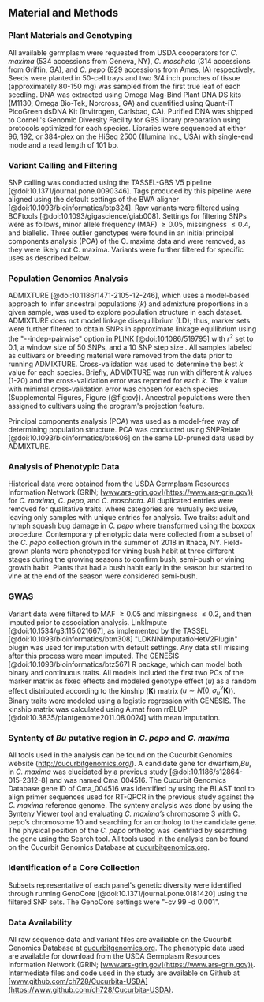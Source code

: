 ## Material and Methods

### Plant Materials and Genotyping
All available germplasm were requested from USDA cooperators for *C. maxima* (534 accessions from Geneva, NY), *C. moschata* (314 accessions from Griffin, GA), and *C. pepo* (829 accessions from Ames, IA) respectively. 
Seeds were planted in 50-cell trays and two 3/4 inch punches of tissue (approximately 80-150 mg) was sampled from the first true leaf of each seedling. 
DNA was extracted using Omega Mag-Bind Plant DNA DS kits (M1130, Omega Bio-Tek, Norcross, GA) and quantified using Quant-iT PicoGreen dsDNA Kit (Invitrogen, Carlsbad, CA). 
Purified DNA was shipped to Cornell's Genomic Diversity Facility for GBS library preparation using protocols optimized for each species. 
Libraries were sequenced at either 96, 192, or 384-plex on the HiSeq 2500 (Illumina Inc., USA) with single-end mode and a read length of 101 bp.

### Variant Calling and Filtering

SNP calling was conducted using the TASSEL-GBS V5 pipeline [@doi:10.1371/journal.pone.0090346]. 
Tags produced by this pipeline were aligned using the default settings of the BWA aligner [@doi:10.1093/bioinformatics/btp324]. 
Raw variants were filtered using BCFtools [@doi:10.1093/gigascience/giab008]. 
Settings for filtering SNPs were as follows, minor allele frequency (MAF) $\geq 0.05$, missingness $\leq 0.4$, and biallelic. 
Three outlier genotypes were found in an initial principal components analysis (PCA) of the C. maxima data and were removed, as they were likely not C. maxima. Variants were further filtered for specific uses as described below.

### Population Genomics Analysis

ADMIXTURE [@doi:10.1186/1471-2105-12-246], which uses a model-based approach to infer ancestral populations ($k$) and admixture proportions in a given sample, was used to explore population structure in each dataset. 
ADMIXTURE does not model linkage disequilibrium (LD); thus, marker sets were further filtered to obtain SNPs in approximate linkage equilibrium using the "--indep-pairwise" option in PLINK [@doi:10.1086/519795] with $r^2$ set to 0.1, a window size of 50 SNPs, and a 10 SNP step size . 
All samples labeled as cultivars or breeding material were removed from the data prior to running ADMIXTURE. 
Cross-validation was used to determine the best $k$ value for each species. 
Briefly, ADMIXTURE was run with different $k$ values (1-20) and the cross-validation error was reported for each $k$. 
The $k$ value with minimal cross-validation error was chosen for each species (Supplemental Figures, Figure {@fig:cv}). 
Ancestral populations were then assigned to cultivars using the program's projection feature.

Principal components analysis (PCA) was used as a model-free way of determining population structure. 
PCA was conducted using SNPRelate [@doi:10.1093/bioinformatics/bts606] on the same LD-pruned data used by ADMIXTURE. 

### Analysis of Phenotypic Data
Historical data were obtained from the USDA Germplasm Resources Information Network (GRIN; [www.ars-grin.gov](https://www.ars-grin.gov)) for *C. maxima*, *C. pepo*, and *C. moschata*.
All duplicated entries were removed for qualitative traits, where categories are mutually exclusive, leaving only samples with unique entries for analysis.
Two traits: adult and nymph squash bug damage in *C. pepo* where transformed using the boxcox procedure.
Contemporary phenotypic data were collected from a subset of the *C. pepo* collection grown in the summer of 2018 in Ithaca, NY. 
Field-grown plants were phenotyped for vining bush habit at three different stages during the growing seasons to confirm bush, semi-bush or vining growth habit.
Plants that had a bush habit early in the season but started to vine at the end of the season were considered semi-bush.

### GWAS
Variant data were filtered to MAF $\geq 0.05$ and missingness $\leq 0.2$, and then imputed prior to association analysis. 
LinkImpute [@doi:10.1534/g3.115.021667], as implemented by the TASSEL [@doi:10.1093/bioinformatics/btm308]  "LDKNNiImputatioHetV2Plugin" plugin was used for imputation with default settings. 
Any data still missing after this process were mean imputed. 
The GENESIS [@doi:10.1093/bioinformatics/btz567] R package, which can model both binary and continuous traits. 
All models included the first two PCs of the marker matrix as fixed effects and modeled genotype effect ($u$) as a random effect distributed according to the kinship ($\mathbf{K}$) matrix ($u \sim N(0, \sigma_{u}^2\mathbf{K})$). 
Binary traits were modeled using a logistic regression with GENESIS. 
The kinship matrix was calculated using A.mat from rrBLUP [@doi:10.3835/plantgenome2011.08.0024] with mean imputation. 

### Syntenty of *Bu* putative region in *C. pepo* and *C. maxima*
All tools used in the analysis can be found on the Cucurbit Genomics website (http://cucurbitgenomics.org/). 
A candidate gene for dwarfism,*Bu*, in  *C. maxima* was elucidated by a previous study [@doi:10.1186/s12864-015-2312-8] and was named  Cma_004516. 
The Cucurbit Genomics Database gene ID of  Cma_004516 was identified by using the BLAST tool to align primer sequences used for RT-QPCR in the previous study against the *C. maxima* reference genome. 
The synteny analysis was done by using the Synteny Viewer tool and evaluating *C. maxima’s* chromosome 3 with C. pepo’s chromosome 10 and searching for an ortholog to the candidate gene. 
The physical position of the *C. pepo* ortholog was identified by searching the gene using the Search tool.
All tools used in the analysis can be found on the Cucurbit Genomics Database at [cucurbitgenomics.org](http://cucurbitgenomics.org).

### Identification of a Core Collection

Subsets representative of each panel's genetic diversity were identified through running GenoCore [@doi:10.1371/journal.pone.0181420] using the filtered SNP sets. 
The GenoCore settings were "-cv 99 -d 0.001".

### Data Availability 
All raw sequence data and variant files are availiable on the Cucurbit Genomics Database at [cucurbitgenomics.org](http://cucurbitgenomics.org). 
The phenotypic data used are available for download from the USDA Germplasm Resources Information Network (GRIN; [www.ars-grin.gov](https://www.ars-grin.gov)). 
Intermediate files and code used in the study are available on Github at [www.github.com/ch728/Cucurbita-USDA](https://www.github.com/ch728/Cucurbita-USDA).

